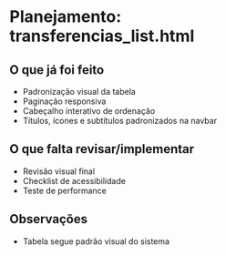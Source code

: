# Planejamento: transferencias_list.html

## O que já foi feito
- Padronização visual da tabela
- Paginação responsiva
- Cabeçalho interativo de ordenação
- Títulos, ícones e subtítulos padronizados na navbar

## O que falta revisar/implementar
- Revisão visual final
- Checklist de acessibilidade
- Teste de performance

## Observações
- Tabela segue padrão visual do sistema 